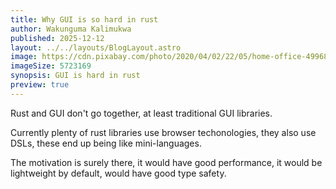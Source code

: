 ```yaml
---
title: Why GUI is so hard in rust
author: Wakunguma Kalimukwa
published: 2025-12-12
layout: ../../layouts/BlogLayout.astro
image: https://cdn.pixabay.com/photo/2020/04/02/22/05/home-office-4996834_1280.jpg
imageSize: 5723169
synopsis: GUI is hard in rust
preview: true
---
```


Rust and GUI don't go together, at least traditional GUI libraries.

Currently plenty of rust libraries use browser techonologies, they also use DSLs, these end up being like mini-languages.

The motivation is surely there, it would have good performance, it would be lightweight by default, would have good type safety.
